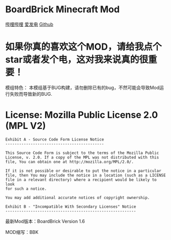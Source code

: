 BoardBrick Minecraft Mod
========================

[哔哩哔哩](https://space.bilibili.com/626855532)
[爱发电](https://afdian.net/@IMFZZZZZZZZZZZZZZZZ)
[Github](https://github.com/fzzkill)

# 如果你真的喜欢这个MOD，请给我点个star或者发个电，这对我来说真的很重要！

模组特色：
本模组基于BUG构建，请勿删除已有的bug，不然可能会导致Mod运行失败而导致新的BUG.

# License: Mozilla Public License 2.0 (MPL V2)

    Exhibit A - Source Code Form License Notice
    -------------------------------------------
    
    This Source Code Form is subject to the terms of the Mozilla Public
    License, v. 2.0. If a copy of the MPL was not distributed with this
    file, You can obtain one at http://mozilla.org/MPL/2.0/.
    
    If it is not possible or desirable to put the notice in a particular
    file, then You may include the notice in a location (such as a LICENSE
    file in a relevant directory) where a recipient would be likely to look
    for such a notice.
    
    You may add additional accurate notices of copyright ownership.
    
    Exhibit B - "Incompatible With Secondary Licenses" Notice
    ---------------------------------------------------------

最新Mod版本：BoardBrick Version 1.6

MOD缩写：BBK